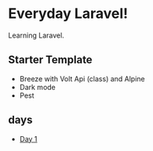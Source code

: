 # Everyday Laravel!

Learning Laravel.

## Starter Template

-   Breeze with Volt Api (class) and Alpine
-   Dark mode
-   Pest

## days

-   [Day 1]([days/day1.md])
